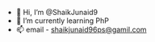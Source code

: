 - 👋 Hi, I’m @ShaikJunaid9
- 🌱 I’m currently learning PhP
- 📫 email - shaikjunaid96ps@gamil.com
<!---
ShaikJunaid9/ShaikJunaid9 is a ✨ special ✨ repository because its `README.md` (this file) appears on your GitHub profile.
You can click the Preview link to take a look at your changes.
--->
